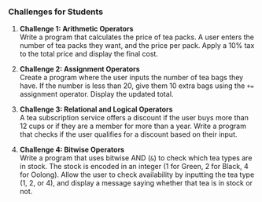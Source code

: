 ### **Challenges for Students**

1. **Challenge 1: Arithmetic Operators**\
   Write a program that calculates the price of tea packs. A user enters the number of tea packs they want, and the price per pack. Apply a 10% tax to the total price and display the final cost.

2. **Challenge 2: Assignment Operators**\
   Create a program where the user inputs the number of tea bags they have. If the number is less than 20, give them 10 extra bags using the `+=` assignment operator. Display the updated total.

3. **Challenge 3: Relational and Logical Operators**\
   A tea subscription service offers a discount if the user buys more than 12 cups or if they are a member for more than a year. Write a program that checks if the user qualifies for a discount based on their input.

4. **Challenge 4: Bitwise Operators**\
   Write a program that uses bitwise AND (`&`) to check which tea types are in stock. The stock is encoded in an integer (1 for Green, 2 for Black, 4 for Oolong). Allow the user to check availability by inputting the tea type (1, 2, or 4), and display a message saying whether that tea is in stock or not.
